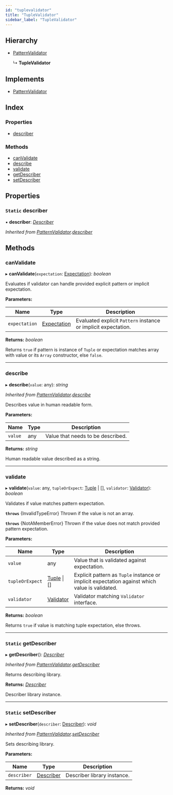 ```yaml
---
id: "tuplevalidator"
title: "TupleValidator"
sidebar_label: "TupleValidator"
---
```


## Hierarchy

* [PatternValidator](patternvalidator.md)

  ↳ **TupleValidator**

## Implements

* [PatternValidator](../interfaces/types.patternvalidator.md)

## Index

### Properties

* [describer](tuplevalidator.md#static-describer)

### Methods

* [canValidate](tuplevalidator.md#canvalidate)
* [describe](tuplevalidator.md#describe)
* [validate](tuplevalidator.md#validate)
* [getDescriber](tuplevalidator.md#static-getdescriber)
* [setDescriber](tuplevalidator.md#static-setdescriber)

## Properties

### `Static` describer

▪ **describer**: *[Describer](../interfaces/types.describer.md)*

*Inherited from [PatternValidator](patternvalidator.md).[describer](patternvalidator.md#static-describer)*

## Methods

###  canValidate

▸ **canValidate**(`expectation`: [Expectation](../modules/types.md#expectation)): *boolean*

Evaluates if validator can handle provided explicit pattern or implicit expectation.

**Parameters:**

Name | Type | Description |
------ | ------ | ------ |
`expectation` | [Expectation](../modules/types.md#expectation) | Evaluated explicit `Pattern` instance or implicit expectation. |

**Returns:** *boolean*

Returns `true` if pattern is instance of `Tuple` or expectation matches array with value or its `Array` constructor, else `false`.

___

###  describe

▸ **describe**(`value`: any): *string*

*Inherited from [PatternValidator](patternvalidator.md).[describe](patternvalidator.md#describe)*

Describes value in human readable form.

**Parameters:**

Name | Type | Description |
------ | ------ | ------ |
`value` | any | Value that needs to be described. |

**Returns:** *string*

Human readable value described as a string.

___

###  validate

▸ **validate**(`value`: any, `tupleOrExpect`: [Tuple](tuple.md) | [], `validator`: [Validator](../interfaces/types.validator.md)): *boolean*

Validates if value matches pattern expectation.

**`throws`** {InvalidTypeError}
Thrown if the value is not an array.

**`throws`** {NotAMemberError}
Thrown if the value does not match provided pattern expectation.

**Parameters:**

Name | Type | Description |
------ | ------ | ------ |
`value` | any | Value that is validated against expectation. |
`tupleOrExpect` | [Tuple](tuple.md) &#124; [] | Explicit pattern as `Tuple` instance or implicit expectation against which value is validated. |
`validator` | [Validator](../interfaces/types.validator.md) | Validator matching `Validator` interface. |

**Returns:** *boolean*

Returns `true` if value is matching tuple expectation, else throws.

___

### `Static` getDescriber

▸ **getDescriber**(): *[Describer](../interfaces/types.describer.md)*

*Inherited from [PatternValidator](patternvalidator.md).[getDescriber](patternvalidator.md#static-getdescriber)*

Returns describing library.

**Returns:** *[Describer](../interfaces/types.describer.md)*

Describer library instance.

___

### `Static` setDescriber

▸ **setDescriber**(`describer`: [Describer](../interfaces/types.describer.md)): *void*

*Inherited from [PatternValidator](patternvalidator.md).[setDescriber](patternvalidator.md#static-setdescriber)*

Sets describing library.

**Parameters:**

Name | Type | Description |
------ | ------ | ------ |
`describer` | [Describer](../interfaces/types.describer.md) | Describer library instance.  |

**Returns:** *void*
